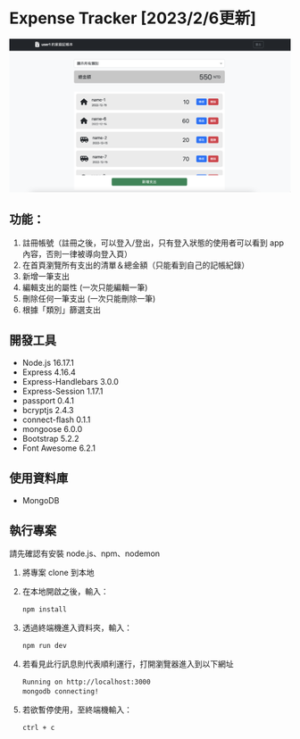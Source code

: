 # Expense Tracker [2023/2/6更新]
![image](https://github.com/ElynnaChuang/expense-tracker/blob/main/public/home-page.png)

## 功能：
1. 註冊帳號（註冊之後，可以登入/登出，只有登入狀態的使用者可以看到 app 內容，否則一律被導向登入頁）
2. 在首頁瀏覽所有支出的清單＆總金額（只能看到自己的記帳紀錄）
3. 新增一筆支出
4. 編輯支出的屬性 (一次只能編輯一筆)
5. 刪除任何一筆支出 (一次只能刪除一筆)
6. 根據「類別」篩選支出


## 開發工具
- Node.js 16.17.1
- Express 4.16.4
- Express-Handlebars 3.0.0
- Express-Session 1.17.1
- passport 0.4.1
- bcryptjs 2.4.3
- connect-flash 0.1.1 
- mongoose 6.0.0
- Bootstrap 5.2.2
- Font Awesome 6.2.1


## 使用資料庫
- MongoDB

## 執行專案
請先確認有安裝 node.js、npm、nodemon

1. 將專案 clone 到本地

2. 在本地開啟之後，輸入：
   ```bash
   npm install
   ```

3. 透過終端機進入資料夾，輸入：
   ```bash
   npm run dev
   ```

4. 若看見此行訊息則代表順利運行，打開瀏覽器進入到以下網址
   ```bash
   Running on http://localhost:3000
   mongodb connecting!

   ```

5. 若欲暫停使用，至終端機輸入：
   ```bash
   ctrl + c
   ```
